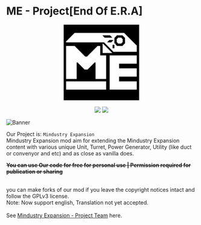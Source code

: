 # ME - Project[End Of E.R.A]

<p align="center"><img src="icon.png" alt="logo" width="200"></p>

<p align="center">
  <a href="https://github.com/zuoranartemwing/MindustryExpansion/releases"><img src="https://img.shields.io/github/v/release/bhizusryaaajyaqiu/MindustryExpansion?color=green&include_prereleases&label=DOWNLOAD%20LATEST%20RELEASE&logo=github&logoColor=white&style=for-the-badge"></a>
  <a href="https://discord.gg/uSB9PJv7eh"><img src="https://img.shields.io/badge/Discord_Community-Join-2ea44f?logo=discord&color=5865F2&style=for-the-badge"></a>
</p>

![Banner](assests/img/banner.png)

Our Project is: `Mindustry Expansion`  
Mindustry Expansion mod aim for extending the Mindustry Expansion content with various unique Unit, Turret, Power Generator, Utility (like duct or convenyor and etc) and as close as vanilla does.

~~**You can use Our code for free for personal use | Permission required for publication or sharing**~~

 <br>
you can make forks of our mod if you leave the copyright notices intact and follow the GPLv3 license.<br>
Note: Now support english, Translation not yet accepted.
<br><br>
See <a href="mod-team.md">Mindustry Expansion - Project Team</a> here.
